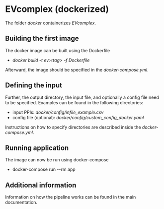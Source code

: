 # EVcomplex (dockerized)
The folder *docker* containerizes *EVcomplex*.

## Building the first image
The docker image can be built using the Dockerfile

- *docker build -t ev:\<tag> -f Dockerfile*

Afterward, the image should be specified in the *docker-compose.yml*.

## Defining the input

Further, the output directory, the input file, and optionally a config file need to be specified. Examples can be found in the following directories:

- input PPIs: *docker/config/infile_example.csv*
- config file (optional): *docker/config/custom_config_docker.yaml*

Instructions on how to specify directories are described inside the _docker-compose.yml_.

## Running application
The image can now be run using docker-compose

- docker-compose run --rm app

## Additional information
Information on how the pipeline works can be found in the main documentation.
